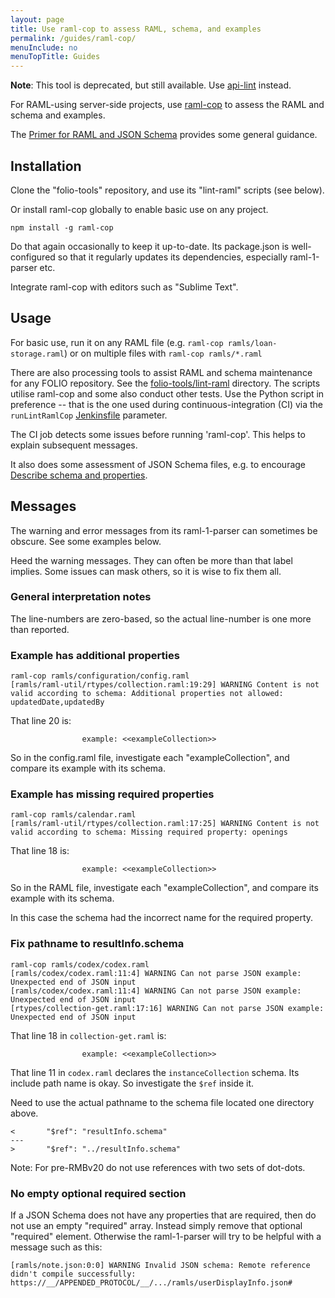 ```yaml
---
layout: page
title: Use raml-cop to assess RAML, schema, and examples
permalink: /guides/raml-cop/
menuInclude: no
menuTopTitle: Guides
---
```


**Note**: This tool is deprecated, but still available.
Use [api-lint](/guides/api-lint/) instead.

For RAML-using server-side projects, use [raml-cop](https://github.com/thebinarypenguin/raml-cop) to assess the RAML and schema and examples.

The [Primer for RAML and JSON Schema](/start/primer-raml/) provides some general guidance.

## Installation

Clone the "folio-tools" repository, and use its "lint-raml" scripts (see below).

Or install raml-cop globally to enable basic use on any project.

```shell
npm install -g raml-cop
```

Do that again occasionally to keep it up-to-date. Its package.json is well-configured so that it regularly updates its dependencies, especially raml-1-parser etc.

Integrate raml-cop with editors such as "Sublime Text".

## Usage

For basic use, run it on any RAML file (e.g. `raml-cop ramls/loan-storage.raml`) or on multiple files with `raml-cop ramls/*.raml`

There are also processing tools to assist RAML and schema maintenance for any FOLIO repository.
See the [folio-tools/lint-raml](https://github.com/folio-org/folio-tools/tree/master/lint-raml) directory.
The scripts utilise raml-cop and some also conduct other tests.
Use the Python script in preference -- that is the one used during continuous-integration (CI) via the `runLintRamlCop` [Jenkinsfile](/guides/jenkinsfile) parameter.

The CI job detects some issues before running 'raml-cop'. This helps to explain subsequent messages.

It also does some assessment of JSON Schema files, e.g. to encourage
[Describe schema and properties](/guides/describe-schema/).

## Messages

The warning and error messages from its raml-1-parser can sometimes be obscure.
See some examples below.

Heed the warning messages. They can often be more than that label implies. Some issues can mask others, so it is wise to fix them all.

### General interpretation notes

The line-numbers are zero-based, so the actual line-number is one more than reported.

### Example has additional properties

```shell
raml-cop ramls/configuration/config.raml
[ramls/raml-util/rtypes/collection.raml:19:29] WARNING Content is not valid according to schema: Additional properties not allowed: updatedDate,updatedBy
```

That line 20 is:

```
                example: <<exampleCollection>>
```

So in the config.raml file, investigate each "exampleCollection", and compare its example with its schema.

### Example has missing required properties

```shell
raml-cop ramls/calendar.raml
[ramls/raml-util/rtypes/collection.raml:17:25] WARNING Content is not valid according to schema: Missing required property: openings
```

That line 18 is:

```
                example: <<exampleCollection>>
```

So in the RAML file, investigate each "exampleCollection", and compare its example with its schema.

In this case the schema had the incorrect name for the required property.

### Fix pathname to resultInfo.schema

```shell
raml-cop ramls/codex/codex.raml
[ramls/codex/codex.raml:11:4] WARNING Can not parse JSON example: Unexpected end of JSON input
[ramls/codex/codex.raml:11:4] WARNING Can not parse JSON example: Unexpected end of JSON input
[rtypes/collection-get.raml:17:16] WARNING Can not parse JSON example: Unexpected end of JSON input
```

That line 18 in `collection-get.raml` is:

```
                example: <<exampleCollection>>
```

That line 11 in `codex.raml` declares the `instanceCollection` schema.
Its include path name is okay. So investigate the `$ref` inside it.

Need to use the actual pathname to the schema file located one directory above.

```
<       "$ref": "resultInfo.schema"
---
>       "$ref": "../resultInfo.schema"
```

Note: For pre-RMBv20 do not use references with two sets of dot-dots.

### No empty optional required section

If a JSON Schema does not have any properties that are required, then do not use an empty "required" array. Instead simply remove that optional "required" element.
Otherwise the raml-1-parser will try to be helpful with a message such as this:

```
[ramls/note.json:0:0] WARNING Invalid JSON schema: Remote reference didn't compile successfully: https://__/APPENDED_PROTOCOL/__/.../ramls/userDisplayInfo.json#
```

